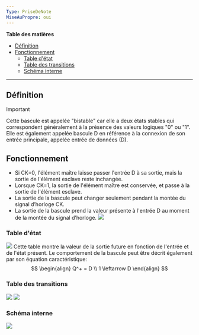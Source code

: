 ```yaml
---
Type: PriseDeNote
MiseAuPropre: oui
---
```

**Table des matières**
- [Définition](#d%C3%A9finition)
- [Fonctionnement](#fonctionnement)
	- [Table d'état](#table-d%C3%A9tat)
	- [Table des transitions](#table-des-transitions)
	- [Schéma interne](#sch%C3%A9ma-interne)

___
## Définition
>[!important]
>Cette bascule est appelée "bistable" car elle a deux états stables qui correspondent généralement à la présence des valeurs logiques "0" ou "1". Elle est également appelée bascule D en référence à la connexion de son entrée principale, appelée entrée de données (D).

## Fonctionnement
- Si CK=0, l'élément maître laisse passer l'entrée D à sa sortie, mais la sortie de l'élément esclave reste inchangée.
- Lorsque CK=1, la sortie de l'élément maître est conservée, et passe à la sortie de l'élément esclave.
- La sortie de la bascule peut changer seulement pendant la montée du signal d’horloge CK.
- La sortie de la bascule prend la valeur présente à l'entrée D au moment de la montée du signal d’horloge.
![](..//_src/img/docs/Pasted%20image%2020240105144515.png)
### Table d'état
![](..//_src/img/docs/Pasted%20image%2020240105144704.png)
Cette table montre la valeur de la sortie future en fonction de l'entrée et de l'état présent. Le comportement de la bascule peut être décrit également par son équation caractéristique:
$$
\begin{align}
Q^+ = D \\
1 \leftarrow D
\end{align}
$$
### Table des transitions
![](..//_src/img/docs/Pasted%20image%2020240105145156.png)
![](..//_src/img/docs/Pasted%20image%2020240105145423.png)

### Schéma interne
![](..//_src/img/docs/Pasted%20image%2020240105145501.png)
